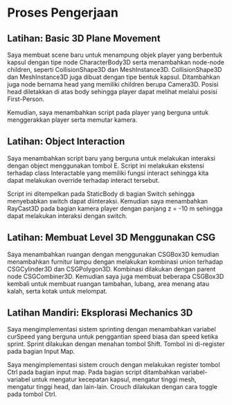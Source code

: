 # Proses Pengerjaan

## Latihan: Basic 3D Plane Movement
Saya membuat scene baru untuk menampung objek player yang berbentuk kapsul dengan tipe node CharacterBody3D serta menambahkan
node-node children, seperti CollisionShape3D dan MeshInstance3D. CollisionShape3D dan MeshInstance3D juga dibuat dengan tipe bentuk kapsul.
Ditambahkan juga node bernama head yang memiliki children berupa Camera3D. Posisi head diletakkan di atas body sehingga player dapat melihat 
melalui posisi First-Person.

Kemudian, saya menambahkan script pada player yang berguna untuk menggerakkan player serta memutar kamera.

## Latihan: Object Interaction
Saya menambahkan script baru yang berguna untuk melakukan interaksi dengan object menggunakan tombol E. Script ini melakukan ekstensi terhadap
class Interactable yang memiliki fungsi interact sehingga kita dapat melakukan override terhadap interact tersebut.

Script ini ditempelkan pada StaticBody di bagian Switch sehingga menyebabkan switch dapat diinteraksi. Kemudian saya menambahkan RayCast3D pada
bagian kamera player dengan panjang z = -10 m sehingga dapat melakukan interaksi dengan switch.

## Latihan: Membuat Level 3D Menggunakan CSG
Saya menambahkan ruangan dengan menggunakan CSGBox3D kemudian menambahkan furnitur lampu dengan melakukan kombinasi union terhadap CSGCylinder3D dan 
CSGPolygon3D. Kombinasi dilakukan dengan parent node CSGCombiner3D. Kemudian saya juga membuat beberapa CSGBox3D kembali untuk membuat ruangan tambahan,
lubang, area menang atau kalah, serta kotak untuk melompat. 

## Latihan Mandiri: Eksplorasi Mechanics 3D
Saya mengimplementasi sistem sprinting dengan menambahkan variabel curSpeed yang berguna untuk penggantian speed biasa dan speed ketika sprint. Sprint dilakukan
dengan menahan tombol Shift. Tombol ini di-register pada bagian Input Map.

Saya mengimplementasi sistem crouch dengan melakukan register tombol Ctrl pada bagian input map. Pada bagian script ditambahkan variabel-variabel untuk mengatur kecepatan
kapsul, mengatur tinggi mesh, mengatur tinggi head, dan lain-lain. Crouch dilakukan dengan cara toggle pada tombol Ctrl.